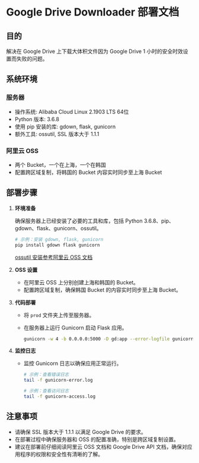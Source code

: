 # Google Drive Downloader 部署文档

## 目的

解决在 Google Drive 上下载大体积文件因为 Google Drive 1 小时的安全时效设置而失败的问题。

## 系统环境

### 服务器

- 操作系统: Alibaba Cloud Linux 2.1903 LTS 64位
- Python 版本: 3.6.8
- 使用 pip 安装的库: gdown, flask, gunicorn
- 额外工具: ossutil, SSL 版本大于 1.1.1

### 阿里云 OSS

- 两个 Bucket，一个在上海，一个在韩国
- 配置跨区域复制，将韩国的 Bucket 内容实时同步至上海 Bucket

## 部署步骤

1. **环境准备**

   确保服务器上已经安装了必要的工具和库，包括 Python 3.6.8、pip、gdown、flask、gunicorn、ossutil。

   ```bash
   # 示例：安装 gdown, flask, gunicorn
   pip install gdown flask gunicorn
   ```

   [ossutil 安装参考阿里云 OSS 文档](https://help.aliyun.com/document_detail/120075.html)

2. **OSS 设置**

   - 在阿里云 OSS 上分别创建上海和韩国的 Bucket。
   - 配置跨区域复制，确保韩国 Bucket 的内容实时同步至上海 Bucket。

3. **代码部署**

   - 将 `prod` 文件夹上传至服务器。

   - 在服务器上运行 Gunicorn 启动 Flask 应用。

     ```bash
     gunicorn -w 4 -b 0.0.0.0:5000 -D gd:app --error-logfile gunicorn-error.log --access-logfile gunicorn-access.log
     ```

4. **监控日志**

   - 监控 Gunicorn 日志以确保应用正常运行。

     ```bash
     # 示例：查看错误日志
     tail -f gunicorn-error.log
     ```

     ```bash
     # 示例：查看访问日志
     tail -f gunicorn-access.log
     ```

## 注意事项

- 请确保 SSL 版本大于 1.1.1 以满足 Google Drive 的要求。
- 在部署过程中确保服务器和 OSS 的配置准确，特别是跨区域复制设置。
- 建议在部署前仔细阅读阿里云 OSS 文档和 Google Drive API 文档，确保对应用程序的权限和安全性有清晰的了解。